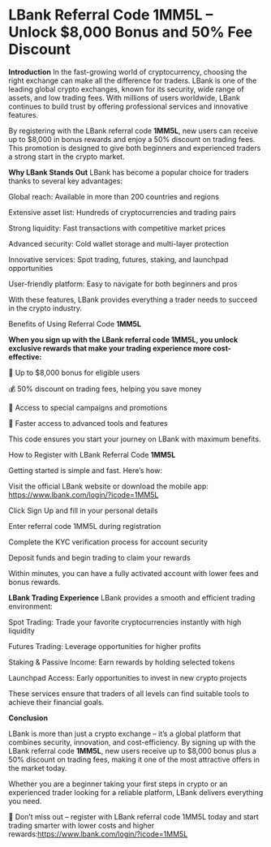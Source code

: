 # LBank Referral Code 1MM5L – Unlock $8,000 Bonus and 50% Fee Discount

**Introduction**
In the fast-growing world of cryptocurrency, choosing the right exchange can make all the difference for traders. LBank is one of the leading global crypto exchanges, known for its security, wide range of assets, and low trading fees. With millions of users worldwide, LBank continues to build trust by offering professional services and innovative features.

By registering with the LBank referral code **1MM5L**, new users can receive up to $8,000 in bonus rewards and enjoy a 50% discount on trading fees. This promotion is designed to give both beginners and experienced traders a strong start in the crypto market.

**Why LBank Stands Out**
LBank has become a popular choice for traders thanks to several key advantages:

Global reach: Available in more than 200 countries and regions

Extensive asset list: Hundreds of cryptocurrencies and trading pairs

Strong liquidity: Fast transactions with competitive market prices

Advanced security: Cold wallet storage and multi-layer protection

Innovative services: Spot trading, futures, staking, and launchpad opportunities

User-friendly platform: Easy to navigate for both beginners and pros

With these features, LBank provides everything a trader needs to succeed in the crypto industry.

Benefits of Using Referral Code **1MM5L**

**When you sign up with the LBank referral code 1MM5L, you unlock exclusive rewards that make your trading experience more cost-effective:**

🎁 Up to $8,000 bonus for eligible users

💰 50% discount on trading fees, helping you save money

🚀 Access to special campaigns and promotions

🔑 Faster access to advanced tools and features

This code ensures you start your journey on LBank with maximum benefits.

How to Register with LBank Referral Code **1MM5L**

Getting started is simple and fast. Here’s how:

Visit the official LBank website or download the mobile app: https://www.lbank.com/login/?icode=1MM5L

Click Sign Up and fill in your personal details

Enter referral code 1MM5L during registration

Complete the KYC verification process for account security

Deposit funds and begin trading to claim your rewards

Within minutes, you can have a fully activated account with lower fees and bonus rewards.

**LBank Trading Experience**
LBank provides a smooth and efficient trading environment:

Spot Trading: Trade your favorite cryptocurrencies instantly with high liquidity

Futures Trading: Leverage opportunities for higher profits

Staking & Passive Income: Earn rewards by holding selected tokens

Launchpad Access: Early opportunities to invest in new crypto projects

These services ensure that traders of all levels can find suitable tools to achieve their financial goals.

**Conclusion**

LBank is more than just a crypto exchange – it’s a global platform that combines security, innovation, and cost-efficiency. By signing up with the LBank referral code **1MM5L**, new users receive up to $8,000 bonus plus a 50% discount on trading fees, making it one of the most attractive offers in the market today.

Whether you are a beginner taking your first steps in crypto or an experienced trader looking for a reliable platform, LBank delivers everything you need.

🚀 Don’t miss out – register with LBank referral code 1MM5L today and start trading smarter with lower costs and higher rewards:https://www.lbank.com/login/?icode=1MM5L
